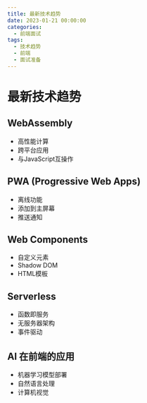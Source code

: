```yaml
---
title: 最新技术趋势
date: 2023-01-21 00:00:00
categories:
  - 前端面试
tags: 
  - 技术趋势
  - 前端
  - 面试准备
---
```


# 最新技术趋势

## WebAssembly
- 高性能计算
- 跨平台应用
- 与JavaScript互操作

## PWA (Progressive Web Apps)
- 离线功能
- 添加到主屏幕
- 推送通知

## Web Components
- 自定义元素
- Shadow DOM
- HTML模板

## Serverless
- 函数即服务
- 无服务器架构
- 事件驱动

## AI 在前端的应用
- 机器学习模型部署
- 自然语言处理
- 计算机视觉
